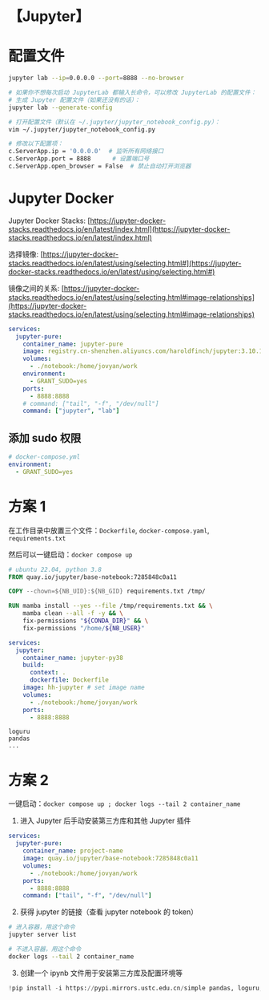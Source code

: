 # 【Jupyter】

# 配置文件

```bash
jupyter lab --ip=0.0.0.0 --port=8888 --no-browser

# 如果你不想每次启动 JupyterLab 都输入长命令，可以修改 JupyterLab 的配置文件：
# 生成 Jupyter 配置文件（如果还没有的话）：
jupyter lab --generate-config

# 打开配置文件（默认在 ~/.jupyter/jupyter_notebook_config.py）：
vim ~/.jupyter/jupyter_notebook_config.py

# 修改以下配置项：
c.ServerApp.ip = '0.0.0.0'  # 监听所有网络接口
c.ServerApp.port = 8888      # 设置端口号
c.ServerApp.open_browser = False  # 禁止自动打开浏览器
```

# Jupyter Docker

Jupyter Docker Stacks: [https://jupyter-docker-stacks.readthedocs.io/en/latest/index.html](https://jupyter-docker-stacks.readthedocs.io/en/latest/index.html)

选择镜像: [https://jupyter-docker-stacks.readthedocs.io/en/latest/using/selecting.html#](https://jupyter-docker-stacks.readthedocs.io/en/latest/using/selecting.html#)

镜像之间的关系: [https://jupyter-docker-stacks.readthedocs.io/en/latest/using/selecting.html#image-relationships](https://jupyter-docker-stacks.readthedocs.io/en/latest/using/selecting.html#image-relationships)

```yaml
services:
  jupyter-pure:
    container_name: jupyter-pure
    image: registry.cn-shenzhen.aliyuncs.com/haroldfinch/jupyter:3.10.11-base-arm
    volumes:
      - ./notebook:/home/jovyan/work
    environment:
      - GRANT_SUDO=yes
    ports:
      - 8888:8888
    # command: ["tail", "-f", "/dev/null"]
    command: ["jupyter", "lab"]
```

## 添加 sudo 权限

```yaml
# docker-compose.yml
environment:
  - GRANT_SUDO=yes
```

# 方案 1

在工作目录中放置三个文件：`Dockerfile`, `docker-compose.yaml`, `requirements.txt`

然后可以一键启动：`docker compose up`

```dockerfile
# ubuntu 22.04, python 3.8
FROM quay.io/jupyter/base-notebook:7285848c0a11

COPY --chown=${NB_UID}:${NB_GID} requirements.txt /tmp/

RUN mamba install --yes --file /tmp/requirements.txt && \
    mamba clean --all -f -y && \
    fix-permissions "${CONDA_DIR}" && \
    fix-permissions "/home/${NB_USER}"
```

```yaml
services:
  jupyter:
    container_name: jupyter-py38
    build:
      context: .
      dockerfile: Dockerfile
    image: hh-jupyter # set image name
    volumes:
      - ./notebook:/home/jovyan/work
    ports:
      - 8888:8888
```

```plain
loguru
pandas
...
```

# 方案 2

一键启动：`docker compose up ; docker logs --tail 2 container_name`

1. 进入 Jupyter 后手动安装第三方库和其他 Jupyter 插件

```yaml
services:
  jupyter-pure:
    container_name: project-name
    image: quay.io/jupyter/base-notebook:7285848c0a11
    volumes:
      - ./notebook:/home/jovyan/work
    ports:
      - 8888:8888
    command: ["tail", "-f", "/dev/null"]
```

2. 获得 jupyter 的链接（查看 jupyter notebook 的 token）

```bash
# 进入容器，用这个命令
jupyter server list

# 不进入容器，用这个命令
docker logs --tail 2 container_name
```

3. 创建一个 ipynb 文件用于安装第三方库及配置环境等

```python
!pip install -i https://pypi.mirrors.ustc.edu.cn/simple pandas, loguru,...
```
